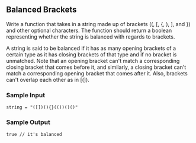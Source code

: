 
## Balanced Brackets

Write a function that takes in a string made up of brackets ((,
[, {, ), ], and
}) and other optional characters. The function should return a
boolean representing whether the string is balanced with regards to brackets.

A string is said to be balanced if it has as many opening brackets of a
certain type as it has closing brackets of that type and if no bracket is
unmatched. Note that an opening bracket can't match a corresponding closing
bracket that comes before it, and similarly, a closing bracket can't match a
corresponding opening bracket that comes after it. Also, brackets can't
overlap each other as in
[(]).

### Sample Input
```
string = "([])(){}(())()()"
```

### Sample Output
```
true // it's balanced
```
